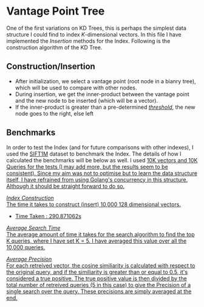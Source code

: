 # Vantage Point Tree

One of the first variations on KD Trees, this is perhaps the simplest data structure I could find to index *K*-dimensional vectors. In this file I have implemented the *Insertion* methods for the Index. Following is the construction algorithm of the KD Tree.

## Construction/Insertion

- After initialization, we select a vantage point (root node in a bianry tree), which will be used to compare with other nodes.
- During insertion, we get the inner-product between the vantage point and the new node to be inserted (which will be a vector).
- If the inner-product is greater than a pre-determined <i><u>threshold</u></i>, the new node goes to the right, else left

## Benchmarks

In order to test the Index (and for future comparisons with other indexes), I used the <a href="http://corpus-texmex.irisa.fr/">SIFT1M</a> dataset to benchmark the Index. The details of how I calculated the benchmarks will be below as well. I used <u>10K vectors</b> and <u>10K Queries</u> for the tests (I may add more, but the results seem to be consistent). Since my aim was not to optimise but to learn the data structure itself, I have refrained from using Golang's concurrency in this structure. Although it should be straight forward to do so.

<ins><i>Index Construction</i></ins><br> 
The time it takes to construct (insert) 10,000 128 dimensional vectors.
- Time Taken : 290.871062s

<ins><i>Average Search Time</i></ins><br>
The average amount of time it takes for the search algorithm to find the top K queries, where I have set K = 5. I have averaged this value over all the 10,000 queries.

<ins><i>Average Precision</i></ins><br>
For each retreived vector, the cosine similiarity is calculated with respect to the original query, and if the similiarity is greater than or equal to 0.5, it's considered a true positive. The true positive value is then divided by the total number of retreived queries (5 in this case) to give the Precision of a single search over the query. These precisions are simply averaged at the end. 


